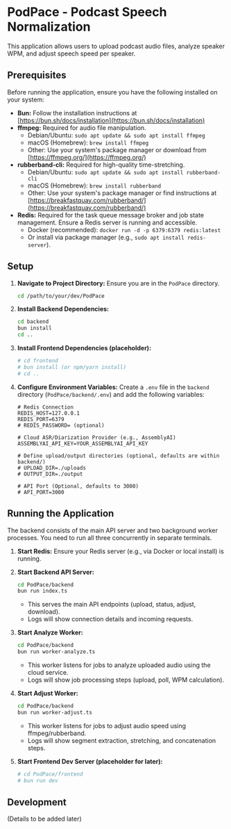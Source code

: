 # PodPace - Podcast Speech Normalization

This application allows users to upload podcast audio files, analyze speaker WPM, and adjust speech speed per speaker.

## Prerequisites

Before running the application, ensure you have the following installed on your system:

*   **Bun:** Follow the installation instructions at [https://bun.sh/docs/installation](https://bun.sh/docs/installation)
*   **ffmpeg:** Required for audio file manipulation.
    *   Debian/Ubuntu: `sudo apt update && sudo apt install ffmpeg`
    *   macOS (Homebrew): `brew install ffmpeg`
    *   Other: Use your system's package manager or download from [https://ffmpeg.org/](https://ffmpeg.org/)
*   **rubberband-cli:** Required for high-quality time-stretching.
    *   Debian/Ubuntu: `sudo apt update && sudo apt install rubberband-cli`
    *   macOS (Homebrew): `brew install rubberband`
    *   Other: Use your system's package manager or find instructions at [https://breakfastquay.com/rubberband/](https://breakfastquay.com/rubberband/)
*   **Redis:** Required for the task queue message broker and job state management. Ensure a Redis server is running and accessible.
    *   Docker (recommended): `docker run -d -p 6379:6379 redis:latest`
    *   Or install via package manager (e.g., `sudo apt install redis-server`).

## Setup

1.  **Navigate to Project Directory:**
    Ensure you are in the `PodPace` directory.
    ```bash
    cd /path/to/your/dev/PodPace
    ```
2.  **Install Backend Dependencies:**
    ```bash
    cd backend
    bun install
    cd ..
    ```
3.  **Install Frontend Dependencies (placeholder):**
    ```bash
    # cd frontend
    # bun install (or npm/yarn install)
    # cd ..
    ```
4.  **Configure Environment Variables:**
    Create a `.env` file in the `backend` directory (`PodPace/backend/.env`) and add the following variables:

    ```dotenv
    # Redis Connection
    REDIS_HOST=127.0.0.1
    REDIS_PORT=6379
    # REDIS_PASSWORD= (optional)

    # Cloud ASR/Diarization Provider (e.g., AssemblyAI)
    ASSEMBLYAI_API_KEY=YOUR_ASSEMBLYAI_API_KEY

    # Define upload/output directories (optional, defaults are within backend/)
    # UPLOAD_DIR=./uploads
    # OUTPUT_DIR=./output

    # API Port (Optional, defaults to 3000)
    # API_PORT=3000
    ```

## Running the Application

The backend consists of the main API server and two background worker processes. You need to run all three concurrently in separate terminals.

1.  **Start Redis:** Ensure your Redis server (e.g., via Docker or local install) is running.

2.  **Start Backend API Server:**
    ```bash
    cd PodPace/backend
    bun run index.ts
    ```
    *   This serves the main API endpoints (upload, status, adjust, download).
    *   Logs will show connection details and incoming requests.

3.  **Start Analyze Worker:**
    ```bash
    cd PodPace/backend
    bun run worker-analyze.ts
    ```
    *   This worker listens for jobs to analyze uploaded audio using the cloud service.
    *   Logs will show job processing steps (upload, poll, WPM calculation).

4.  **Start Adjust Worker:**
    ```bash
    cd PodPace/backend
    bun run worker-adjust.ts
    ```
    *   This worker listens for jobs to adjust audio speed using ffmpeg/rubberband.
    *   Logs will show segment extraction, stretching, and concatenation steps.

5.  **Start Frontend Dev Server (placeholder for later):**
    ```bash
    # cd PodPace/frontend
    # bun run dev
    ```

## Development

(Details to be added later)
